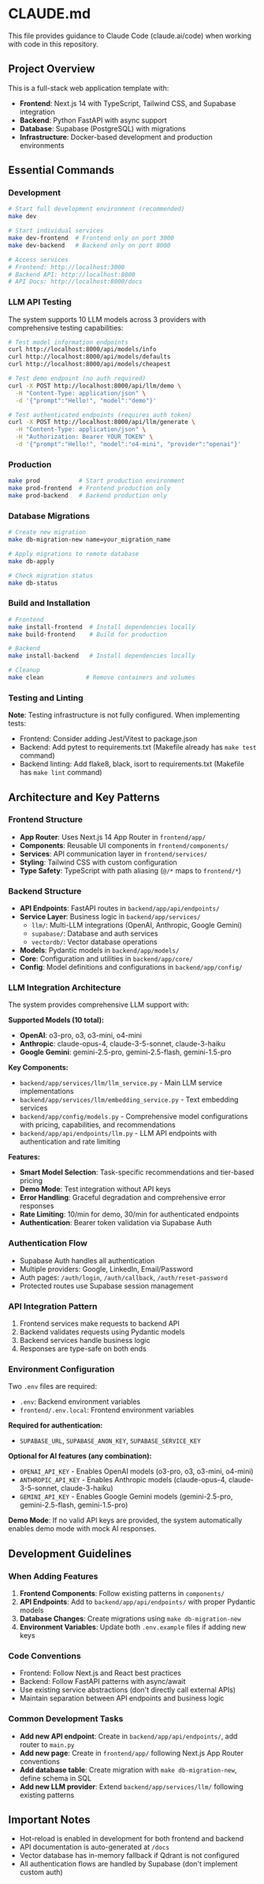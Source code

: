 # CLAUDE.md

This file provides guidance to Claude Code (claude.ai/code) when working with code in this repository.

## Project Overview

This is a full-stack web application template with:
- **Frontend**: Next.js 14 with TypeScript, Tailwind CSS, and Supabase integration
- **Backend**: Python FastAPI with async support
- **Database**: Supabase (PostgreSQL) with migrations
- **Infrastructure**: Docker-based development and production environments

## Essential Commands

### Development
```bash
# Start full development environment (recommended)
make dev

# Start individual services
make dev-frontend  # Frontend only on port 3000
make dev-backend   # Backend only on port 8000

# Access services
# Frontend: http://localhost:3000
# Backend API: http://localhost:8000
# API Docs: http://localhost:8000/docs
```

### LLM API Testing
The system supports 10 LLM models across 3 providers with comprehensive testing capabilities:

```bash
# Test model information endpoints
curl http://localhost:8000/api/models/info
curl http://localhost:8000/api/models/defaults
curl http://localhost:8000/api/models/cheapest

# Test demo endpoint (no auth required)
curl -X POST http://localhost:8000/api/llm/demo \
  -H "Content-Type: application/json" \
  -d '{"prompt":"Hello!", "model":"demo"}'

# Test authenticated endpoints (requires auth token)
curl -X POST http://localhost:8000/api/llm/generate \
  -H "Content-Type: application/json" \
  -H "Authorization: Bearer YOUR_TOKEN" \
  -d '{"prompt":"Hello!", "model":"o4-mini", "provider":"openai"}'
```

### Production
```bash
make prod           # Start production environment
make prod-frontend  # Frontend production only
make prod-backend   # Backend production only
```

### Database Migrations
```bash
# Create new migration
make db-migration-new name=your_migration_name

# Apply migrations to remote database
make db-apply

# Check migration status
make db-status
```

### Build and Installation
```bash
# Frontend
make install-frontend  # Install dependencies locally
make build-frontend    # Build for production

# Backend
make install-backend   # Install dependencies locally

# Cleanup
make clean            # Remove containers and volumes
```

### Testing and Linting
**Note**: Testing infrastructure is not fully configured. When implementing tests:
- Frontend: Consider adding Jest/Vitest to package.json
- Backend: Add pytest to requirements.txt (Makefile already has `make test` command)
- Backend linting: Add flake8, black, isort to requirements.txt (Makefile has `make lint` command)

## Architecture and Key Patterns

### Frontend Structure
- **App Router**: Uses Next.js 14 App Router in `frontend/app/`
- **Components**: Reusable UI components in `frontend/components/`
- **Services**: API communication layer in `frontend/services/`
- **Styling**: Tailwind CSS with custom configuration
- **Type Safety**: TypeScript with path aliasing (`@/*` maps to `frontend/*`)

### Backend Structure
- **API Endpoints**: FastAPI routes in `backend/app/api/endpoints/`
- **Service Layer**: Business logic in `backend/app/services/`
  - `llm/`: Multi-LLM integrations (OpenAI, Anthropic, Google Gemini)
  - `supabase/`: Database and auth services
  - `vectordb/`: Vector database operations
- **Models**: Pydantic models in `backend/app/models/`
- **Core**: Configuration and utilities in `backend/app/core/`
- **Config**: Model definitions and configurations in `backend/app/config/`

### LLM Integration Architecture
The system provides comprehensive LLM support with:

**Supported Models (10 total):**
- **OpenAI**: o3-pro, o3, o3-mini, o4-mini
- **Anthropic**: claude-opus-4, claude-3-5-sonnet, claude-3-haiku  
- **Google Gemini**: gemini-2.5-pro, gemini-2.5-flash, gemini-1.5-pro

**Key Components:**
- `backend/app/services/llm/llm_service.py` - Main LLM service implementations
- `backend/app/services/llm/embedding_service.py` - Text embedding services
- `backend/app/config/models.py` - Comprehensive model configurations with pricing, capabilities, and recommendations
- `backend/app/api/endpoints/llm.py` - LLM API endpoints with authentication and rate limiting

**Features:**
- **Smart Model Selection**: Task-specific recommendations and tier-based pricing
- **Demo Mode**: Test integration without API keys
- **Error Handling**: Graceful degradation and comprehensive error responses
- **Rate Limiting**: 10/min for demo, 30/min for authenticated endpoints
- **Authentication**: Bearer token validation via Supabase Auth

### Authentication Flow
- Supabase Auth handles all authentication
- Multiple providers: Google, LinkedIn, Email/Password
- Auth pages: `/auth/login`, `/auth/callback`, `/auth/reset-password`
- Protected routes use Supabase session management

### API Integration Pattern
1. Frontend services make requests to backend API
2. Backend validates requests using Pydantic models
3. Backend services handle business logic
4. Responses are type-safe on both ends

### Environment Configuration
Two `.env` files are required:
- `.env`: Backend environment variables
- `frontend/.env.local`: Frontend environment variables

**Required for authentication:**
- `SUPABASE_URL`, `SUPABASE_ANON_KEY`, `SUPABASE_SERVICE_KEY`

**Optional for AI features (any combination):**
- `OPENAI_API_KEY` - Enables OpenAI models (o3-pro, o3, o3-mini, o4-mini)
- `ANTHROPIC_API_KEY` - Enables Anthropic models (claude-opus-4, claude-3-5-sonnet, claude-3-haiku)  
- `GEMINI_API_KEY` - Enables Google Gemini models (gemini-2.5-pro, gemini-2.5-flash, gemini-1.5-pro)

**Demo Mode**: If no valid API keys are provided, the system automatically enables demo mode with mock AI responses.

## Development Guidelines

### When Adding Features
1. **Frontend Components**: Follow existing patterns in `components/`
2. **API Endpoints**: Add to `backend/app/api/endpoints/` with proper Pydantic models
3. **Database Changes**: Create migrations using `make db-migration-new`
4. **Environment Variables**: Update both `.env.example` files if adding new keys

### Code Conventions
- Frontend: Follow Next.js and React best practices
- Backend: Follow FastAPI patterns with async/await
- Use existing service abstractions (don't directly call external APIs)
- Maintain separation between API endpoints and business logic

### Common Development Tasks
- **Add new API endpoint**: Create in `backend/app/api/endpoints/`, add router to `main.py`
- **Add new page**: Create in `frontend/app/` following Next.js App Router conventions
- **Add database table**: Create migration with `make db-migration-new`, define schema in SQL
- **Add new LLM provider**: Extend `backend/app/services/llm/` following existing patterns

## Important Notes
- Hot-reload is enabled in development for both frontend and backend
- API documentation is auto-generated at `/docs`
- Vector database has in-memory fallback if Qdrant is not configured
- All authentication flows are handled by Supabase (don't implement custom auth)